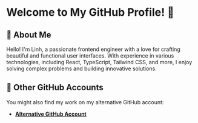 # Welcome to My GitHub Profile! 👋

## 🌟 About Me

Hello! I'm Linh, a passionate frontend engineer with a love for crafting beautiful and functional user interfaces. With experience in various technologies, including React, TypeScript, Tailwind CSS, and more, I enjoy solving complex problems and building innovative solutions.

## 🔗 Other GitHub Accounts

You might also find my work on my alternative GitHub account:

- **[Alternative GitHub Account]([https://github.com/tql247])**
